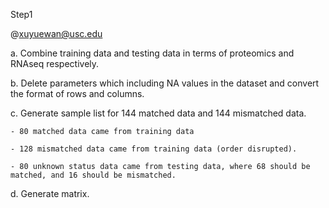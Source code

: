 Step1

@xuyuewan@usc.edu

a. Combine training data and testing data in terms of proteomics and RNAseq respectively.

b. Delete parameters which including NA values in the dataset and convert the format of rows and columns.

c. Generate sample list for 144 matched data and 144 mismatched data.

	- 80 matched data came from training data
	
	- 128 mismatched data came from training data (order disrupted).
	
	- 80 unknown status data came from testing data, where 68 should be matched, and 16 should be mismatched.

d. Generate matrix.
